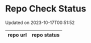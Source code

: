 # Repo Check Status

Updated on 2023-10-17T00:51:52

| repo url | repo status |
| -------- | -------- | 
